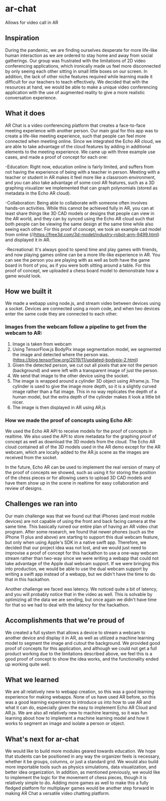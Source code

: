 # ar-chat
Allows for video call in AR

## Inspiration
During the pandemic, we are finding ourselves desperate for more life-like human interaction as we are ordered to stay home and away from social gatherings. Our group was frustrated with the limitations of 2D video conferencing applications, which ironically made us feel more disconnected by only seeing each other sitting in small little boxes on our screen. In addition, the lack of other niche features required while learning made it difficult for our teachers to teach effectively. We decided that with the resources at hand, we would be able to make a unique video conferencing application with the use of augmented reality to give a more realistic conversation experience.

## What it does
AR Chat is a video conferencing platform that creates a face-to-face meeting experience with another person. Our main goal for this app was to create a life-like meeting experience, such that people can feel more connected when meeting online. Since we integrated the Echo AR cloud, we are able to take advantage of the cloud features by adding in additional elements to the meeting experience. We came up with three example use cases, and made a proof of concept for each one: 

-Education: Right now, education online is fairly limited, and suffers from not having the experience of being with a teacher in person. Meeting with a teacher or student in AR makes it feel more like a classroom environment, and you can also take advantage of some cool AR features, such as a 3D graphing visualizer we implemented that can graph polynomials (stored as metadata in the Echo AR cloud).

-Collaboration: Being able to collaborate with someone often involves hands-on activities. While this cannot be achieved fully in AR, you can at least share things like 3D CAD models or designs that people can view in the AR world, and they can by synced using the Echo AR cloud such that both people can be viewing the same design at the same time while also seeing each other. For this proof of concept, we took an example cad model from online (//https://free3d.com/3d-model/industry-robot-arm-9499.html) and displayed it in AR.

-Recreational: It's always good to spend time and play games with friends, and now playing games online can be a more life-like experience in AR. You can see the person you are playing with as well as both have the game board in front of you, as if you were both sitting around a table. For this proof of concept, we uploaded a chess board model to demonstrate how a game would look.

## How we built it
We made a webapp using node.js, and stream video between devices using a socket. Devices are connected using a room code, and when two devices enter the same code they are connected to each other.

### Images from the webcam follow a pipeline to get from the webcam to AR:
1. Image is taken from webcam
2. Using TensorFlow.js BodyPix image segmentation model, we segmented the image and detected where the person was. (https://blog.tensorflow.org/2019/11/updated-bodypix-2.html)
3. Given the detected person, we cut out all pixels that are not the person (background) and were left with a transparent image of just the person.
4. We send that image to the other device using the socket.
5. The image is wrapped around a cylinder 3D object using Aframe.js. The cylinder is used to give the image more depth, so it is a slightly curved image rather than a flat image. This in no way replicates the depth of a human model, but the extra depth of the cylinder makes it look a little bit nicer.
6. The image is then displayed in AR using AR.js

### How we made the proof of concepts using Echo AR:
We used the Echo AR API to receive models for the proof of concepts in realtime. We also used the API to store metadata for the graphing proof of concept as well as download the 3D models from the cloud. The Echo AR cloud contained all of the 3D models used in the AR demo except for the AR webcam, which are locally added to the AR.js scene as the images are received from the socket.

In the future, Echo AR can be used to implement the real version of many of the proof of concepts we showed, such as using it for storing the position of the chess pieces or for allowing users to upload 3D CAD models and have them show up in the scene in realtime for easy collaboration and review of designs.

## Challenges we ran into
Our main challenge was that we found out that iPhones (and most mobile devices) are not capable of using the front and back facing camera at the same time. This basically ruined our entire plan of having an AR video chat program. After some research, we found that newer phones (such as the iPhone 11 plus and above) are starting to support this dual webcam feature, but only when using Apple's SDK in a native swift app. Therefore, we decided that our project idea was not lost, and we would just need to improvise a proof of concept for this hackathon to use a one-way webcam stream rather than two-way since we were writing a webapp that could not take advantage of the Apple dual webcam support. If we were bringing this into production, we would be able to use the dual webcam support by writing a swift app instead of a webapp, but we didn't have the time to do that in this hackathon.

Another challenge we faced was latency. We noticed quite a bit of latency, and you will probably notice that in the video as well. This is solvable by optimizing all the data we are sending, but once again we didn't have time for that so we had to deal with the latency for the hackathon.

## Accomplishments that we're proud of
We created a full system that allows a device to stream a webcam to another device and display it in AR, as well as utilized a machine learning model to segment the image and cutout the background. We provided good proof of concepts for this application, and although we could not get a full product working due to the limitations described above, we feel this is a good proof of concept to show the idea works, and the functionality ended up working quite well.

## What we learned
We are all relatively new to webapp creation, so this was a good learning experience for making webapps. None of us have used AR before, so this was a good learning experience to introduce us into how to use AR and what it can do, especially given the easy to implement Echo AR Cloud and AR.js. We are also all relatively new to machine learning, so it was fun learning about how to implement a machine learning model and how it works to segment an image and isolate a person or object.

## What's next for ar-chat
We would like to build more modules geared towards education. We hope that students can be positioned in any way the organizer feels is necessary, whether it be groups, columns, or just a standard grid. We would also build more importable tools such as physics simulations, data visualization, and better idea organization. In addition, as mentioned previously, we would like to implement the logic for the movement of chess pieces, though it is relatively simple to do. Adding more games as well to make this a fully fledged platform for multiplayer games would be another step forward in making AR Chat a versatile video chatting platform.
